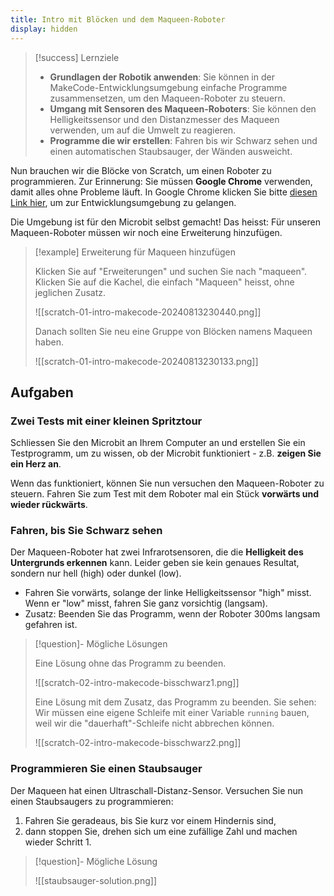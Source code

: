 ```yaml
---
title: Intro mit Blöcken und dem Maqueen-Roboter
display: hidden
---
```

> [!success] Lernziele
> 
> - **Grundlagen der Robotik anwenden**: Sie können in der MakeCode-Entwicklungsumgebung einfache Programme zusammensetzen, um den Maqueen-Roboter zu steuern.
> - **Umgang mit Sensoren des Maqueen-Roboters**: Sie können den Helligkeitssensor und den Distanzmesser des Maqueen verwenden, um auf die Umwelt zu reagieren. 
> - **Programme die wir erstellen**: Fahren bis wir Schwarz sehen und einen automatischen Staubsauger, der Wänden ausweicht.

Nun brauchen wir die Blöcke von Scratch, um einen Roboter zu programmieren. Zur Erinnerung: Sie müssen **Google Chrome** verwenden, damit alles ohne Probleme läuft. In Google Chrome klicken Sie bitte [diesen Link hier](https://makecode.microbit.org/), um zur Entwicklungsumgebung zu gelangen.

Die Umgebung ist für den Microbit selbst gemacht! Das heisst: Für unseren Maqueen-Roboter müssen wir noch eine Erweiterung hinzufügen.

> [!example] Erweiterung für Maqueen hinzufügen
> 
> Klicken Sie auf "Erweiterungen" und suchen Sie nach "maqueen". Klicken Sie auf die Kachel, die einfach "Maqueen" heisst, ohne jeglichen Zusatz.
> 
> ![[scratch-01-intro-makecode-20240813230440.png]]
> 
> Danach sollten Sie neu eine Gruppe von Blöcken namens Maqueen haben.
> 
> ![[scratch-01-intro-makecode-20240813230133.png]]

## Aufgaben

### Zwei Tests mit einer kleinen Spritztour 

Schliessen Sie den Microbit an Ihrem Computer an und erstellen Sie ein Testprogramm, um zu wissen, ob der Microbit funktioniert - z.B. **zeigen Sie ein Herz an**.

Wenn das funktioniert, können Sie nun versuchen den Maqueen-Roboter zu steuern. Fahren Sie zum Test mit dem Roboter mal ein Stück **vorwärts und wieder rückwärts**.
### Fahren, bis Sie Schwarz sehen

Der Maqueen-Roboter hat zwei Infrarotsensoren, die die **Helligkeit des Untergrunds erkennen** kann. Leider geben sie kein genaues Resultat, sondern nur hell (high) oder dunkel (low).

- Fahren Sie vorwärts, solange der linke Helligkeitssensor "high" misst. Wenn er "low" misst, fahren Sie ganz vorsichtig (langsam). 
- Zusatz: Beenden Sie das Programm, wenn der Roboter 300ms langsam gefahren ist.

> [!question]- Mögliche Lösungen
> 
> Eine Lösung ohne das Programm zu beenden.
> 
> ![[scratch-02-intro-makecode-bisschwarz1.png]]
> 
> Eine Lösung mit dem Zusatz, das Programm zu beenden. Sie sehen: Wir müssen eine eigene Schleife mit einer Variable `running` bauen, weil wir die "dauerhaft"-Schleife nicht abbrechen können.
> 
> ![[scratch-02-intro-makecode-bisschwarz2.png]]
### Programmieren Sie einen Staubsauger

Der Maqueen hat einen Ultraschall-Distanz-Sensor. Versuchen Sie nun einen Staubsaugers zu programmieren: 
1. Fahren Sie geradeaus, bis Sie kurz vor einem Hindernis sind, 
2. dann stoppen Sie, drehen sich um eine zufällige Zahl und machen wieder Schritt 1.

> [!question]- Mögliche Lösung
> 
> ![[staubsauger-solution.png]]
